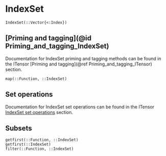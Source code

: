 # IndexSet

```@docs
IndexSet(::Vector{<:Index})
```

## [Priming and tagging](@id Priming_and_tagging_IndexSet)

Documentation for IndexSet priming and tagging methods can be found in the ITensor [Priming and tagging](@ref Priming_and_tagging_ITensor) section.

```@docs
map(::Function, ::IndexSet)
```

## Set operations

Documentation for IndexSet set operations can be found in the ITensor [IndexSet set operations](@ref) section.

## Subsets

```@docs
getfirst(::Function, ::IndexSet)
getfirst(::IndexSet)
filter(::Function, ::IndexSet)
```
